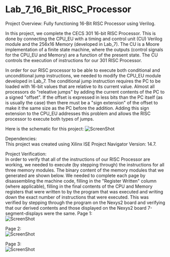 # Lab_7_16_Bit_RISC_Processor
Project Overview:
Fully functioning 16-Bit RISC Processor using Verilog.  
  
In this project, we complete the CECS 301 16-bit RISC Processor. This is done by connecting the CPU_EU with a timing and control unit (CU) Verilog module and the 256x16 Memory (developed in Lab_7). The CU is a Moore implementation of a finite state machine, where the outputs (control signals for the CPU_EU and Memory) are a function of the present state. The CU controls the execution of instructions for our 301 RISC Processor.  
  
In order for our RISC processor to be able to execute both conditional and unconditional jump instructions, we needed to modify the CPU_EU module developed in Lab_7. The conditional jump instruction requires the PC to be loaded with 16-bit values that are relative to its current value. Almost all processors do "releative jumps" by adding the current contents of the PC to a signed "offset". If the offset is expressed in less bits than the PC itself (as is usually the case) then there must be a "sign extension" of the offset to make it the same size as the PC before the addition. Adding this sign extension to the CPU_EU addresses this problem and allows the RISC processor to execute both types of jumps.

Here is the schematic for this project:
![ScreenShot](https://cloud.githubusercontent.com/assets/14812721/24825980/8ac514e8-1be0-11e7-9af7-ba3486b6dc6e.jpg)

Dependencies:   
This project was created using Xilinx ISE Project Navigator Version: 14.7.  
  
Project Verification:   
In order to verify that all of the instructions of our RISC Processor are working, we needed to execute (by stepping through) the instructions for all three memory modules. The binary content of the memory modules that we generated are shown below. We needed to complete each page by disassembling the machine code, filling in the "Register Written" column (where applicable), filling in the final contents of the CPU and Memory registers that were written to by the program that was executed and writing down the exact number of instructions that were executed. This was verified by stepping through the program on the Nexys2 board and verifying that our derived contents and those displayed on the Nexys2 board 7-segment-displays were the same.
Page 1:  
![ScreenShot](https://cloud.githubusercontent.com/assets/14812721/24825982/96805fae-1be0-11e7-9a8d-edb942e12555.jpg)  
  
Page 2:  
![ScreenShot](https://cloud.githubusercontent.com/assets/14812721/24825984/9f758dfa-1be0-11e7-9ca2-33d565da7954.jpg)  
  
Page 3:  
![ScreenShot](https://cloud.githubusercontent.com/assets/14812721/24825985/a5a9620a-1be0-11e7-9a1b-dff0c7bc098d.jpg)  

